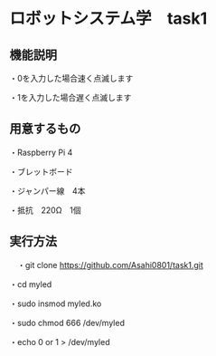 # ロボットシステム学　task1

## 機能説明


  ・0を入力した場合速く点滅します
  
  
  ・1を入力した場合遅く点滅します
  
## 用意するもの


  ・Raspberry Pi 4
 
 
  ・ブレットボード
  
  
  ・ジャンパー線　4本
  
  
  ・抵抗　220Ω　1個


## 実行方法


　・git clone https://github.com/Asahi0801/task1.git
 
 
  ・cd myled
  
  
  ・sudo insmod myled.ko
  
  
  ・sudo chmod 666 /dev/myled
  
  
  ・echo 0 or 1 > /dev/myled

　


  
